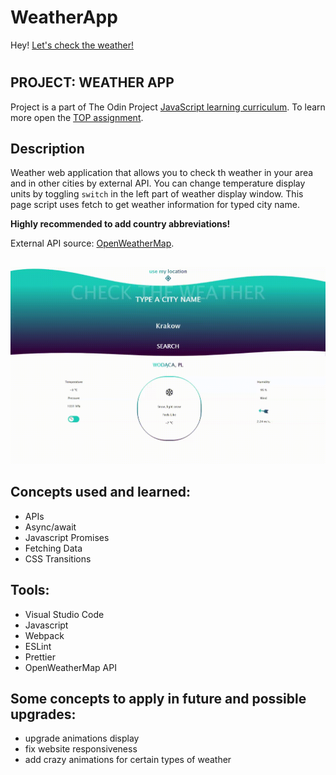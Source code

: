 # WeatherApp

Hey! [Let's check the weather!](https://wblachut.github.io/WeatherApp_TheOdinProject/)

#

## PROJECT: WEATHER APP

Project is a part of The Odin Project [JavaScript learning curriculum](https://www.theodinproject.com/courses/javascript). To learn more open the [TOP assignment](https://www.theodinproject.com/courses/javascript/lessons/weather-app).

## Description

Weather web application that allows you to check th weather in your area and in other cities by external API. You can change temperature display units by toggling `switch` in the left part of weather display window. This page script uses fetch to get weather information for typed city name.

 **Highly recommended to add country abbreviations!**

External API source: [OpenWeatherMap](https://openweathermap.org/current).
##

![](weatherApp.gif)

## Concepts used and learned:

- APIs
- Async/await
- Javascript Promises
- Fetching Data
- CSS Transitions

## Tools:

- Visual Studio Code
- Javascript
- Webpack
- ESLint
- Prettier
- OpenWeatherMap API

## Some concepts to apply in future and possible upgrades:

- upgrade animations display
- fix website responsiveness
- add crazy animations for certain types of weather
